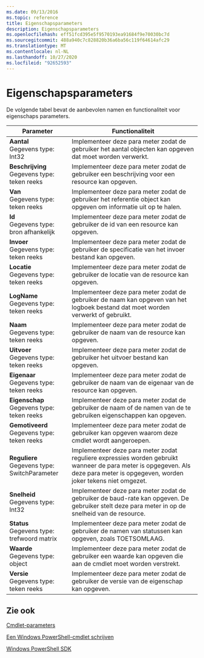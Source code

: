 ```yaml
---
ms.date: 09/13/2016
ms.topic: reference
title: Eigenschapsparameters
description: Eigenschapsparameters
ms.openlocfilehash: eff51fcd395e5f9570193ea91684f9e70030bc7d
ms.sourcegitcommit: 488a940c7c828820b36a6ba56c119f64614afc29
ms.translationtype: MT
ms.contentlocale: nl-NL
ms.lasthandoff: 10/27/2020
ms.locfileid: "92652593"
---
```

# <a name="property-parameters"></a>Eigenschapsparameters

De volgende tabel bevat de aanbevolen namen en functionaliteit voor eigenschaps parameters.

|Parameter|Functionaliteit|
|---|---|
|**Aantal**<br>Gegevens type: Int32|Implementeer deze para meter zodat de gebruiker het aantal objecten kan opgeven dat moet worden verwerkt.|
|**Beschrijving**<br>Gegevens type: teken reeks|Implementeer deze para meter zodat de gebruiker een beschrijving voor een resource kan opgeven.|
|**Van**<br>Gegevens type: teken reeks|Implementeer deze para meter zodat de gebruiker het referentie object kan opgeven om informatie uit op te halen.|
|**Id**<br>Gegevens type: bron afhankelijk|Implementeer deze para meter zodat de gebruiker de id van een resource kan opgeven.|
|**Invoer**<br>Gegevens type: teken reeks|Implementeer deze para meter zodat de gebruiker de specificatie van het invoer bestand kan opgeven.|
|**Locatie**<br>Gegevens type: teken reeks|Implementeer deze para meter zodat de gebruiker de locatie van de resource kan opgeven.|
|**LogName**<br>Gegevens type: teken reeks|Implementeer deze para meter zodat de gebruiker de naam kan opgeven van het logboek bestand dat moet worden verwerkt of gebruikt.|
|**Naam**<br>Gegevens type: teken reeks|Implementeer deze para meter zodat de gebruiker de naam van de resource kan opgeven.|
|**Uitvoer**<br>Gegevens type: teken reeks|Implementeer deze para meter zodat de gebruiker het uitvoer bestand kan opgeven.|
|**Eigenaar**<br>Gegevens type: teken reeks|Implementeer deze para meter zodat de gebruiker de naam van de eigenaar van de resource kan opgeven.|
|**Eigenschap**<br>Gegevens type: teken reeks|Implementeer deze para meter zodat de gebruiker de naam of de namen van de te gebruiken eigenschappen kan opgeven.|
|**Gemotiveerd**<br>Gegevens type: teken reeks|Implementeer deze para meter zodat de gebruiker kan opgeven waarom deze cmdlet wordt aangeroepen.|
|**Reguliere**<br>Gegevens type: SwitchParameter|Implementeer deze para meter zodat reguliere expressies worden gebruikt wanneer de para meter is opgegeven. Als deze para meter is opgegeven, worden joker tekens niet omgezet.|
|**Snelheid**<br>Gegevens type: Int32|Implementeer deze para meter zodat de gebruiker de baud-rate kan opgeven. De gebruiker stelt deze para meter in op de snelheid van de resource.|
|**Status**<br>Gegevens type: trefwoord matrix|Implementeer deze para meter zodat de gebruiker de namen van statussen kan opgeven, zoals TOETSOMLAAG.|
|**Waarde**<br>Gegevens type: object|Implementeer deze para meter zodat de gebruiker een waarde kan opgeven die aan de cmdlet moet worden verstrekt.|
|**Versie**<br>Gegevens type: teken reeks|Implementeer deze para meter zodat de gebruiker de versie van de eigenschap kan opgeven.|

## <a name="see-also"></a>Zie ook

[Cmdlet-parameters](./cmdlet-parameters.md)

[Een Windows PowerShell-cmdlet schrijven](./writing-a-windows-powershell-cmdlet.md)

[Windows PowerShell SDK](../windows-powershell-reference.md)
